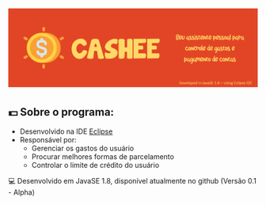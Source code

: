 <h1 align="center">
    <img alt="Capa" title="#Capa" src="https://github.com/Lacivitaa/Cashee_app/blob/master/cashee.png" />
</h1>

## 💵 Sobre o programa:
- Desenvolvido na IDE [Eclipse](https://www.eclipse.org/)
- Responsável por:
  - Gerenciar os gastos do usuário
  - Procurar melhores formas de parcelamento
  - Controlar o limite de crédito do usuário
  
 💻 Desenvolvido em JavaSE 1.8, disponível atualmente no github (Versão 0.1 - Alpha)
